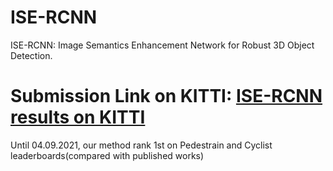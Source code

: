 # ISE-RCNN
ISE-RCNN: Image Semantics Enhancement Network for Robust 3D Object Detection.

# Submission Link on KITTI: [ISE-RCNN results on KITTI](http://www.cvlibs.net/datasets/kitti/eval_object_detail.php?&result=71000703378db66e09cd6a3ab44a37f2e69fd02b)
Until 04.09.2021, our method rank 1st on Pedestrain and Cyclist leaderboards(compared with published works)
